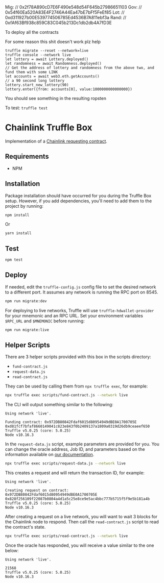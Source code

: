 Mig:
// 0x2f78A890cD7E6F490e548d54F645b27986651103
Gov:
// 0x54f60Ea520A83E4F2746A44Ea47bE7bFf5FeEf85
Lot:
// 0xd311927b00E539774506785Ed4536B7A811ebf3a
Rand:
// 0xfAf63Bf938c859C83C045b213Dc1db2db4A7fD3E

To deploy all the contracts

For some reason this shit doesn't work plz help
```
truffle migrate --reset --network=live
truffle console --network live
let lottery = await Lottery.deployed()
let randomness = await Randomness.deployed()
// Get the address of lottery and randomness from the above two, and fund them with some LINK
let accounts = await web3.eth.getAccounts()
// a 90 second long lottery
lottery.start_new_lottery(90)
lottery.enter({from: accounts[0], value:1000000000000000})
```

You should see something in the resulting ropsten

To test:
`truffle test`

# Chainlink Truffle Box

Implementation of a [Chainlink requesting contract](https://docs.chain.link/docs/create-a-chainlinked-project).

## Requirements

- NPM

## Installation

Package installation should have occurred for you during the Truffle Box setup. However, if you add dependencies, you'll need to add them to the project by running:

```bash
npm install
```

Or

```bash
yarn install
```

## Test

```bash
npm test
```

## Deploy

If needed, edit the `truffle-config.js` config file to set the desired network to a different port. It assumes any network is running the RPC port on 8545.

```bash
npm run migrate:dev
```

For deploying to live networks, Truffle will use `truffle-hdwallet-provider` for your mnemonic and an RPC URL. Set your environment variables `$RPC_URL` and `$MNEMONIC` before running:

```bash
npm run migrate:live
```

## Helper Scripts

There are 3 helper scripts provided with this box in the scripts directory:

- `fund-contract.js`
- `request-data.js`
- `read-contract.js`

They can be used by calling them from `npx truffle exec`, for example:

```bash
npx truffle exec scripts/fund-contract.js --network live
```

The CLI will output something similar to the following:

```
Using network 'live'.

Funding contract: 0x972DB80842Fdaf6015d80954949dBE0A1700705E
0xd81fcf7bfaf8660149041c823e843f0b2409137a1809a0319d26db9ceaeef650
Truffle v5.0.25 (core: 5.0.25)
Node v10.16.3
```

In the `request-data.js` script, example parameters are provided for you. You can change the oracle address, Job ID, and parameters based on the information available on [our documentation](https://docs.chain.link/docs/testnet-oracles).

```bash
npx truffle exec scripts/request-data.js --network live
```

This creates a request and will return the transaction ID, for example:

```
Using network 'live'.

Creating request on contract: 0x972DB80842Fdaf6015d80954949dBE0A1700705E
0x828f256109f22087b0804a4d1a5c25e8ce9e5ac4bbc777b5715f5f9e5b181a4b
Truffle v5.0.25 (core: 5.0.25)
Node v10.16.3
```

After creating a request on a live network, you will want to wait 3 blocks for the Chainlink node to respond. Then call the `read-contract.js` script to read the contract's state.

```bash
npx truffle exec scripts/read-contract.js --network live
```

Once the oracle has responded, you will receive a value similar to the one below:

```
Using network 'live'.

21568
Truffle v5.0.25 (core: 5.0.25)
Node v10.16.3
```
